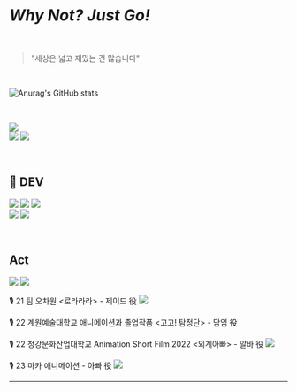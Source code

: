 # *Why Not? Just Go!*
<br/>

> "세상은 넓고 재밌는 건 많습니다"
<br/>

![Anurag's GitHub stats](https://github-readme-stats.vercel.app/api?username=Crocobob911&show_icons=true&theme=radical)

<br/>

<a href="Mmungjun@gmail.com" target="_blank"><img src="https://img.shields.io/badge/Mmungjun@gmail.com-EA4335?style=for-the-badge&logo=gmail&logoColor=FFFFFF"/></a><br/>
<a href="mjdaniel@cau.ac.kr" target="_blank"><img src="https://img.shields.io/badge/mjdaniel@cau.ac.kr-117ACA?style=for-the-badge&logo=c&logoColor=FFFFFF"/></a>
<a href="www.linkedin.com/in/myeongjun-kim-280b4a177" target="_blank"><img src="https://img.shields.io/badge/linkdein-005AF0?style=for-the-badge&logo=inspire&logoColor=FFFFFF"/></a>

<br/>


## 🔧 DEV

<a target="_blank"><img src="https://img.shields.io/badge/unity 5-000000?style=for-the-badge&logo=unity&logoColor=FFFFFF"/></a> 
<a target="_blank"><img src="https://img.shields.io/badge/Csharp-222222?style=for-the-badge&logo=rider&logoColor=FFFFFF"/></a>
<a target="_blank"><img src="https://img.shields.io/badge/C++-00599C?style=for-the-badge&logo=cplusplus&logoColor=FFFFFF"/></a> 
<br/>
<a target="_blank"><img src="https://img.shields.io/badge/spring-6DB33F?style=for-the-badge&logo=Spring&logoColor=FFFFFF"/></a> 
<a target="_blank"><img src="https://img.shields.io/badge/MySQL-4479A1?style=for-the-badge&logo=mysql&logoColor=FFFFFF"/></a> 


<br/>

## Act
<a href="https://youtu.be/iqxqz_B3Bak?si=l0Ev5QD2g5stSrwf" target="_blank"><img src="https://img.shields.io/badge/Croco_Voice-FF0000?style=for-the-badge&logo=YouTube&logoColor=FFFFFF"/></a>
<a href="https://www.instagram.com/daniel_croco01/" target="_blank"><img src="https://img.shields.io/badge/Daniel_Croco_01-FF0069?style=for-the-badge&logo=Instagram&logoColor=FFFFFF"/></a>

🎙️ 21 팀 오차원 <로라라라> - 제이드 役
<a href="(https://www.youtube.com/watch?v=UjPlhZFa-C4)" target="_blank"><img src="https://img.shields.io/badge/video-FF0000?style=flat-square&logo=YouTube&logoColor=FFFFFF"/></a>

🎙️ 22 계원예술대학교 애니메이션과 졸업작품 <고고! 탐정단> - 담임 役

🎙️ 22 청강문화산업대학교 Animation Short Film 2022 <외계아빠> - 알바 役
<a href="(https://www.youtube.com/watch?v=fz0tzQXk4P8)" target="_blank"><img src="https://img.shields.io/badge/video-FF0000?style=flat-square&logo=YouTube&logoColor=FFFFFF"/></a>

🎙️ 23 마카 애니메이션 <HAPPY XXXTHDAY> - 아빠 役
<a href="(https://www.youtube.com/watch?v=L5datJcESkc&list=PLkiG4G0i7ralLfgVtU7_Q6aZ8CxFlBWaw)" target="_blank"><img src="https://img.shields.io/badge/video-FF0000?style=flat-square&logo=YouTube&logoColor=FFFFFF"/></a>
___



<!--
**Crocobob911/Crocobob911** is a ✨ _special_ ✨ repository because its `README.md` (this file) appears on your GitHub profile.

Here are some ideas to get you started:

- 🔭 I’m currently working on ...
- 🌱 I’m currently learning ...
- 👯 I’m looking to collaborate on ...
- 🤔 I’m looking for help with ...
- 💬 Ask me about ...
- 📫 How to reach me: ...
- 😄 Pronouns: ...
- ⚡ Fun fact: ...
-->
